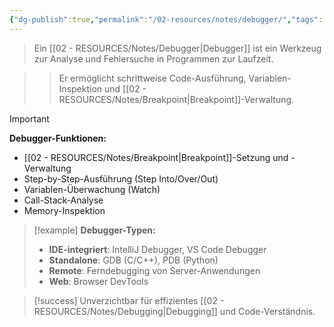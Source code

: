 ```yaml
---
{"dg-publish":true,"permalink":"/02-resources/notes/debugger/","tags":["entwicklung/fehlersuche","programmierung/tools"],"noteIcon":"","updated":"2025-10-29T12:59:04.857+01:00"}
---
```



>Ein [[02 - RESOURCES/Notes/Debugger\|Debugger]] ist ein Werkzeug zur Analyse und Fehlersuche in Programmen zur Laufzeit.

>>Er ermöglicht schrittweise Code-Ausführung, Variablen-Inspektion und [[02 - RESOURCES/Notes/Breakpoint\|Breakpoint]]-Verwaltung.

>[!important] 
>**Debugger-Funktionen:**
>- [[02 - RESOURCES/Notes/Breakpoint\|Breakpoint]]-Setzung und -Verwaltung
>- Step-by-Step-Ausführung (Step Into/Over/Out)
>- Variablen-Überwachung (Watch)
>- Call-Stack-Analyse
>- Memory-Inspektion

>[!example] 
>**Debugger-Typen:**
>- **IDE-integriert**: IntelliJ Debugger, VS Code Debugger
>- **Standalone**: GDB (C/C++), PDB (Python)
>- **Remote**: Ferndebugging von Server-Anwendungen
>- **Web**: Browser DevTools

>[!success] 
>Unverzichtbar für effizientes [[02 - RESOURCES/Notes/Debugging\|Debugging]] und Code-Verständnis.